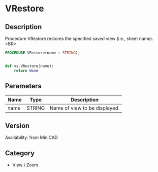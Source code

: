 # VRestore

## Description
Procedure VRestore restores the specified saved view (i.e., sheet name).&lt;BR&gt;


```pascal
PROCEDURE VRestore(name : STRING);
```

```python

def vs.VRestore(name):
    return None
```

## Parameters
|Name|Type|Description|
|---|---|---|
|name|STRING|Name of view to be displayed.|

## Version
Availability: from MiniCAD
## Category
* View / Zoom

